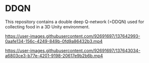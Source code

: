 # DDQN
This repository contains a double deep Q-network (=DDQN) used for collecting food in a 3D Unity environment.

https://user-images.githubusercontent.com/92691697/137642993-0aafe134-156c-4249-849b-0fd9a86432b3.mp4

https://user-images.githubusercontent.com/92691697/137643034-a6803ce3-b77e-4201-9198-20617e9b2b6b.mp4
